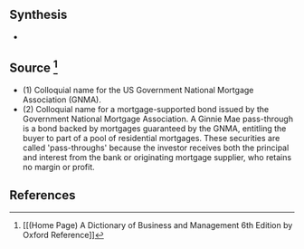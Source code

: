 ## Synthesis
- 
## Source [^1]
- (1) Colloquial name for the US Government National Mortgage Association (GNMA). 
- (2) Colloquial name for a mortgage-supported bond issued by the Government National Mortgage Association. A Ginnie Mae pass-through is a bond backed by mortgages guaranteed by the GNMA, entitling the buyer to part of a pool of residential mortgages. These securities are called 'pass-throughs' because the investor receives both the principal and interest from the bank or originating mortgage supplier, who retains no margin or profit.
## References

[^1]: [[(Home Page) A Dictionary of Business and Management 6th Edition by Oxford Reference]]